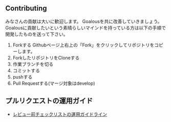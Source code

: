 ## Contributing
みなさんの貢献は大いに歓迎します。
Goalousを共に改善していきましょう。
Goalousに貢献したいという素晴らしいマインドを持っている方は以下の手順で開発したものを送って下さい。

1. Forkする
Githubページ上右上の「Fork」をクリックしてリポジトリをコピーします。
1. ForkしたリポジトリをCloneする
1. 作業ブランチを切る
1. コミットする
1. pushする
1. Pull Requestする(マージ対象はdevelop)

## プルリクエストの運用ガイド
- [レビュー前チェックリストの運用ガイドライン](docs/guidelines/ReviewChecklist.md)
